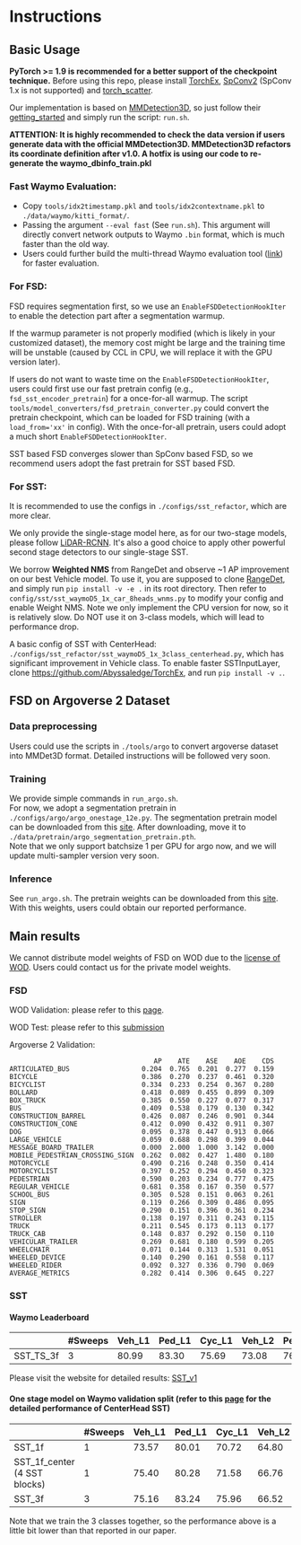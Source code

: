 # Instructions

## Basic Usage
**PyTorch >= 1.9 is recommended for a better support of the checkpoint technique.**
Before using this repo, please install [TorchEx](https://github.com/Abyssaledge/TorchEx), [SpConv2](https://github.com/traveller59/spconv) (SpConv 1.x is not supported) and [torch_scatter](https://github.com/rusty1s/pytorch_scatter).

Our implementation is based on [MMDetection3D](https://github.com/open-mmlab/mmdetection3d), so just follow their [getting_started](https://github.com/open-mmlab/mmdetection3d/blob/master/docs/getting_started.md) and simply run the script: `run.sh`.

**ATTENTION: It is highly recommended to check the data version if users generate data with the official MMDetection3D. MMDetection3D refactors its coordinate definition after v1.0. A hotfix is using our code to re-generate the waymo_dbinfo_train.pkl**

### Fast Waymo Evaluation:
- Copy `tools/idx2timestamp.pkl` and `tools/idx2contextname.pkl` to `./data/waymo/kitti_format/`.
- Passing the argument `--eval fast` (See `run.sh`). This argument will directly convert network outputs to Waymo `.bin` format, which is much faster than the old way.
- Users could further build the multi-thread Waymo evaluation tool ([link](https://github.com/Abyssaledge/waymo-open-dataset-master)) for faster evaluation. 

### For FSD:

FSD requires segmentation first, so we use an `EnableFSDDetectionHookIter` to enable the detection part after a segmentation warmup. 

If the warmup parameter is not properly modified (which is likely in your customized dataset), the memory cost might be large and the training time will be unstable (caused by CCL in CPU, we will replace it with the GPU version later).

If users do not want to waste time on the `EnableFSDDetectionHookIter`, users could first use our fast pretrain config (e.g., `fsd_sst_encoder_pretrain`) for a once-for-all warmup. The script `tools/model_converters/fsd_pretrain_converter.py` could convert the pretrain checkpoint, which can be loaded for FSD training (with a `load_from='xx'` in config). With the once-for-all pretrain, users could adopt a much short `EnableFSDDetectionHookIter`.

SST based FSD converges slower than SpConv based FSD, so we recommend users adopt the fast pretrain for SST based FSD.

### For SST:
It is recommended to use the configs in `./configs/sst_refactor`, which are more clear.

We only provide the single-stage model here, as for our two-stage models, please follow [LiDAR-RCNN](https://github.com/TuSimple/LiDAR_RCNN). It's also a good choice to apply other powerful second stage detectors to our single-stage SST.

We borrow **Weighted NMS** from RangeDet and observe ~1 AP improvement on our best Vehicle model. To use it, you are supposed to clone [RangeDet](https://github.com/TuSimple/RangeDet), and simply run `pip install -v -e .` in its root directory. Then refer to `config/sst/sst_waymoD5_1x_car_8heads_wnms.py` to modify your config and enable Weight NMS. Note we only implement the CPU version for now, so it is relatively slow. Do NOT use it on 3-class models, which will lead to performance drop.

A basic config of SST with CenterHead: `./configs/sst_refactor/sst_waymoD5_1x_3class_centerhead.py`, which has significant improvement in Vehicle class.
To enable faster SSTInputLayer, clone https://github.com/Abyssaledge/TorchEx, and run `pip install -v .`.


## FSD on Argoverse 2 Dataset
### Data preprocessing
Users could use the scripts in `./tools/argo` to convert argoverse dataset into MMDet3D format. Detailed instructions will be followed very soon.

### Training
We provide simple commands in `run_argo.sh`.\
For now, we adopt a segmentation pretrain in `./configs/argo/argo_onestage_12e.py`. The segmentation pretrain model can be downloaded from this [site](https://share.weiyun.com/YyJZ0fqs).
After downloading, move it to `./data/pretrain/argo_segmentation_pretrain.pth`. \
Note that we only support batchsize 1 per GPU for argo now, and we will update multi-sampler version very soon.

### Inference
See `run_argo.sh`.
The pretrain weights can be downloaded from this [site](https://share.weiyun.com/YyJZ0fqs). With this weights, users could obtain our reported performance.

## Main results

We cannot distribute model weights of FSD on WOD due to the [license of WOD](https://waymo.com/open/terms). Users could contact us for the private model weights.

### FSD
WOD Validation: please refer to this [page](https://github.com/tusen-ai/SST/issues/62).

WOD Test: please refer to this [submission](https://waymo.com/open/challenges/entry/?timestamp=1665211204047769&challenge=DETECTION_3D&emailId=1cb154ab-1558)

Argoverse 2 Validation:
```
                                    AP    ATE    ASE    AOE    CDS
ARTICULATED_BUS                  0.204  0.765  0.201  0.277  0.159
BICYCLE                          0.386  0.270  0.237  0.461  0.320
BICYCLIST                        0.334  0.233  0.254  0.367  0.280
BOLLARD                          0.418  0.089  0.455  0.899  0.309
BOX_TRUCK                        0.385  0.550  0.227  0.077  0.317
BUS                              0.409  0.538  0.179  0.130  0.342
CONSTRUCTION_BARREL              0.426  0.087  0.246  0.901  0.344
CONSTRUCTION_CONE                0.412  0.090  0.432  0.911  0.307
DOG                              0.095  0.378  0.447  0.913  0.066
LARGE_VEHICLE                    0.059  0.688  0.298  0.399  0.044
MESSAGE_BOARD_TRAILER            0.000  2.000  1.000  3.142  0.000
MOBILE_PEDESTRIAN_CROSSING_SIGN  0.262  0.082  0.427  1.480  0.180
MOTORCYCLE                       0.490  0.216  0.248  0.350  0.414
MOTORCYCLIST                     0.397  0.252  0.294  0.450  0.323
PEDESTRIAN                       0.590  0.203  0.234  0.777  0.475
REGULAR_VEHICLE                  0.681  0.358  0.167  0.350  0.577
SCHOOL_BUS                       0.305  0.528  0.151  0.063  0.261
SIGN                             0.119  0.266  0.309  0.486  0.095
STOP_SIGN                        0.290  0.151  0.396  0.361  0.234
STROLLER                         0.138  0.197  0.311  0.243  0.115
TRUCK                            0.211  0.545  0.173  0.113  0.177
TRUCK_CAB                        0.148  0.837  0.292  0.150  0.110
VEHICULAR_TRAILER                0.269  0.681  0.180  0.599  0.205
WHEELCHAIR                       0.071  0.144  0.313  1.531  0.051
WHEELED_DEVICE                   0.140  0.290  0.161  0.558  0.117
WHEELED_RIDER                    0.092  0.327  0.336  0.790  0.069
AVERAGE_METRICS                  0.282  0.414  0.306  0.645  0.227
```

### SST
#### Waymo Leaderboard

|         |  #Sweeps | Veh_L1 | Ped_L1 | Cyc_L1  | Veh_L2 | Ped_L2 | Cyc_L2  | 
|---------|---------|--------|--------|---------|--------|--------|---------|
|  SST_TS_3f | 3       |  80.99  |  83.30  |  75.69   |  73.08  |  76.93  |  73.22   |

Please visit the website for detailed results: [SST_v1](https://waymo.com/open/challenges/entry/?challenge=DETECTION_3D&emailId=5854f8ae-6285&timestamp=1640329826551565)

#### One stage model on Waymo validation split (refer to this [page](https://github.com/TuSimple/SST/issues/50) for the detailed performance of CenterHead SST)

|         |  #Sweeps | Veh_L1 | Ped_L1 | Cyc_L1  | Veh_L2 | Ped_L2 | Cyc_L2  | 
|---------|---------|--------|--------|---------|--------|--------|---------|
|  SST_1f | 1       |  73.57  |  80.01  |  70.72   |  64.80  |  71.66  |  68.01
|  SST_1f_center (4 SST blocks) | 1       |  75.40  |  80.28  |  71.58   |  66.76  |  72.63  |  68.89
|  SST_3f | 3       |  75.16  |  83.24  |  75.96   |  66.52  |  76.17  |  73.59   |

Note that we train the 3 classes together, so the performance above is a little bit lower than that reported in our paper.
